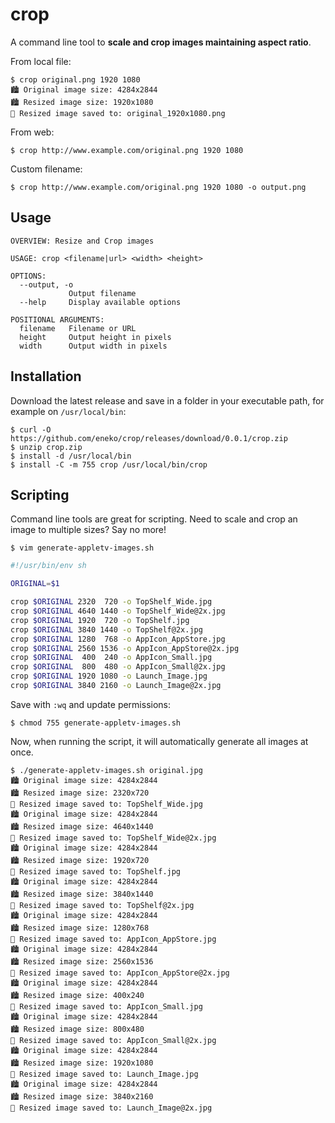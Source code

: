 # crop
A command line tool to **scale and crop images maintaining aspect ratio**.

From local file:
```
$ crop original.png 1920 1080
🏙 Original image size: 4284x2844
🏙 Resized image size: 1920x1080
📁 Resized image saved to: original_1920x1080.png
```

From web:
```
$ crop http://www.example.com/original.png 1920 1080
```

Custom filename:
```
$ crop http://www.example.com/original.png 1920 1080 -o output.png
```


## Usage

```
OVERVIEW: Resize and Crop images

USAGE: crop <filename|url> <width> <height>

OPTIONS:
  --output, -o
             Output filename
  --help     Display available options

POSITIONAL ARGUMENTS:
  filename   Filename or URL
  height     Output height in pixels
  width      Output width in pixels
```


## Installation

Download the latest release and save in a folder in your executable path,
for example on `/usr/local/bin`:

```
$ curl -O https://github.com/eneko/crop/releases/download/0.0.1/crop.zip
$ unzip crop.zip
$ install -d /usr/local/bin
$ install -C -m 755 crop /usr/local/bin/crop
```


## Scripting

Command line tools are great for scripting. Need to scale and crop an image to
multiple sizes? Say no more!

```
$ vim generate-appletv-images.sh
```

```sh
#!/usr/bin/env sh

ORIGINAL=$1

crop $ORIGINAL 2320  720 -o TopShelf_Wide.jpg
crop $ORIGINAL 4640 1440 -o TopShelf_Wide@2x.jpg
crop $ORIGINAL 1920  720 -o TopShelf.jpg
crop $ORIGINAL 3840 1440 -o TopShelf@2x.jpg
crop $ORIGINAL 1280  768 -o AppIcon_AppStore.jpg
crop $ORIGINAL 2560 1536 -o AppIcon_AppStore@2x.jpg
crop $ORIGINAL  400  240 -o AppIcon_Small.jpg
crop $ORIGINAL  800  480 -o AppIcon_Small@2x.jpg
crop $ORIGINAL 1920 1080 -o Launch_Image.jpg
crop $ORIGINAL 3840 2160 -o Launch_Image@2x.jpg
```

Save with `:wq` and update permissions:
```
$ chmod 755 generate-appletv-images.sh
```

Now, when running the script, it will automatically generate all images at once.

```
$ ./generate-appletv-images.sh original.jpg
🏙 Original image size: 4284x2844
🏙 Resized image size: 2320x720
📁 Resized image saved to: TopShelf_Wide.jpg
🏙 Original image size: 4284x2844
🏙 Resized image size: 4640x1440
📁 Resized image saved to: TopShelf_Wide@2x.jpg
🏙 Original image size: 4284x2844
🏙 Resized image size: 1920x720
📁 Resized image saved to: TopShelf.jpg
🏙 Original image size: 4284x2844
🏙 Resized image size: 3840x1440
📁 Resized image saved to: TopShelf@2x.jpg
🏙 Original image size: 4284x2844
🏙 Resized image size: 1280x768
📁 Resized image saved to: AppIcon_AppStore.jpg
🏙 Original image size: 4284x2844
🏙 Resized image size: 2560x1536
📁 Resized image saved to: AppIcon_AppStore@2x.jpg
🏙 Original image size: 4284x2844
🏙 Resized image size: 400x240
📁 Resized image saved to: AppIcon_Small.jpg
🏙 Original image size: 4284x2844
🏙 Resized image size: 800x480
📁 Resized image saved to: AppIcon_Small@2x.jpg
🏙 Original image size: 4284x2844
🏙 Resized image size: 1920x1080
📁 Resized image saved to: Launch_Image.jpg
🏙 Original image size: 4284x2844
🏙 Resized image size: 3840x2160
📁 Resized image saved to: Launch_Image@2x.jpg
```
